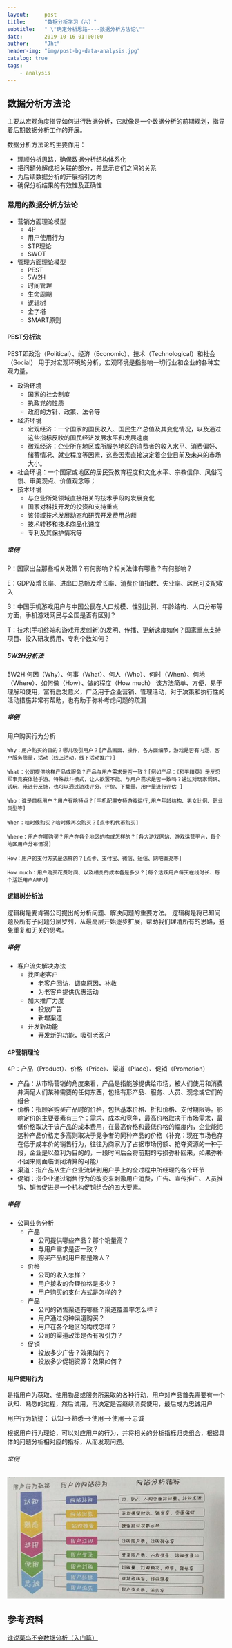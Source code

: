 ```yaml
---
layout:     post
title:      "数据分析学习（六）"
subtitle:   " \"确定分析思路----数据分析方法论\""
date:       2019-10-16 01:00:00
author:     "Jht"
header-img: "img/post-bg-data-analysis.jpg"
catalog: true
tags:
    - analysis
---
```


## 数据分析方法论

主要从宏观角度指导如何进行数据分析，它就像是一个数据分析的前期规划，指导着后期数据分析工作的开展。

数据分析方法论的主要作用：

- 理顺分析思路，确保数据分析结构体系化
- 把问题分解成相关联的部分，并显示它们之间的关系
- 为后续数据分析的开展指引方向
- 确保分析结果的有效性及正确性

### 常用的数据分析方法论

- 营销方面理论模型
  - 4P
  - 用户使用行为
  - STP理论
  - SWOT
- 管理方面理论模型
  - PEST
  - 5W2H
  - 时间管理
  - 生命周期
  - 逻辑树
  - 金字塔
  - SMART原则

#### PEST分析法

PEST即政治（Political）、经济（Economic）、技术（Technological）和社会（Social）
用于对宏观环境的分析，宏观环境是指影响一切行业和企业的各种宏观力量。

- 政治环境
  - 国家的社会制度
  - 执政党的性质
  - 政府的方针、政策、法令等
- 经济环境
  - 宏观经济：一个国家的国民收入、国民生产总值及其变化情况，以及通过这些指标反映的国民经济发展水平和发展速度
  - 微观经济：企业所在地区或所服务地区的消费者的收入水平、消费偏好、储蓄情况、就业程度等因素，这些因素直接决定着企业目前及未来的市场大小。
- 社会环境：一个国家或地区的居民受教育程度和文化水平、宗教信仰、风俗习惯、审美观点、价值观念等；
- 技术环境
  - 与企业所处领域直接相关的技术手段的发展变化
  - 国家对科技开发的投资和支持重点
  - 该领域技术发展动态和研究开发费用总额
  - 技术转移和技术商品化速度
  - 专利及其保护情况等

##### 举例

P：国家出台那些相关政策？有何影响？相关法律有哪些？有何影响？

E：GDP及增长率、进出口总额及增长率、消费价值指数、失业率、居民可支配收入

S：中国手机游戏用户与中国公民在人口规模、性别比例、年龄结构、人口分布等方面，手机游戏网民与全国是否有区别？

T：技术(手机终端和游戏开发创新)的发明、传播、更新速度如何？国家重点支持项目、投入研发费用、专利个数如何？

##### 5W2H分析法

5W2H:何因（Why）、何事（What）、何人（Who）、何时（When）、何地（Where）、如何做（How）、做的程度（How much）
该方法简单、方便，易于理解和使用，富有启发意义，广泛用于企业营销、管理活动，对于决策和执行性的活动措施非常有帮助，也有助于弥补考虑问题的疏漏

##### 举例

用户购买行为分析

    Why：用户购买的目的？哪儿吸引用户？[产品画面、操作，各方面细节，游戏是否有内涵，客户服务质量，活动（线上活动，线下活动推广）]

    What：公司提供啥样产品或服务？产品与用户需求是否一致？[例如产品：《和平精英》是反恐军事竞赛体验手游。特殊战斗模式，让人欲罢不能。与用户需求是否一致吗？通过对玩家调研、试玩，来进行反馈，也可以通过游戏评分、评价、下载量、用户量进行评估 ]

    Who：谁是目标用户？用户有啥特点？[手机配置支持游戏运行,用户年龄结构、男女比例、职业类型等]

    When：啥时候购买？啥时候再次购买？[点卡和代币购买]

    Where：用户在哪购买？用户在各个地区的构成怎样的？[各大游戏网站、游戏运营平台，每个地区用户分布情况]

    How：用户的支付方式是怎样的？[点卡、支付宝、微信、短信、网吧直充等]

    How much：用户购买花费时间、以及相关的成本各是多少？[每个活跃用户每天在线时长、每个活跃用户ARPU]

#### 逻辑树分析法

逻辑树是麦肯锡公司提出的分析问题、解决问题的重要方法。
逻辑树是将已知问题及所有子问题分层罗列，从最高层开始逐步扩展，帮助我们理清所有的思路，避免重复和无关的思考。

##### 举例

- 客户流失解决办法
  - 找回老客户
    - 老客户回访，调查原因，补救
    - 为老客户提供优惠活动
  - 加大推广力度
    - 投放广告
    - 新增渠道
  - 开发新功能
    - 开发新的功能，吸引老客户

#### 4P营销理论

4P：产品（Product）、价格（Price）、渠道（Place）、促销（Promotion）

- 产品：从市场营销的角度来看，产品是指能够提供给市场，被人们使用和消费并满足人们某种需要的任何东西，包括有形产品、服务、人员、观念或它们的组合
- 价格：指顾客购买产品时的价格，包括基本价格、折扣价格、支付期限等。影响定价的主要要素有三个：需求、成本和竞争，最高价格取决于市场需求，最低价格取决于该产品的成本费用，在最高价格和最低价格的幅度内，企业能把这种产品价格定多高则取决于竞争者的同种产品的价格（补充：现在市场也存在低于成本价的销售行为，往往为商家为了占据市场份额、抢夺资源的一种手段，企业是以盈利为目的的，一段时间后会将前期的亏损弥补回来，如果弥补不回来则面临倒闭清算的可能）
- 渠道：指产品从生产企业流转到用户手上的全过程中所经理的各个环节
- 促销：指企业通过销售行为的改变来刺激用户消费，广告、宣传推广、人员推销、销售促进是一个机构促销组合的四大要素。

##### 举例

- 公司业务分析
  - 产品
    - 公司提供哪些产品？那个销量高？
    - 与用户需求是否一致？
    - 购买产品的用户都是啥人？
  - 价格
    - 公司的收入怎样？
    - 用户接收的合理价格是多少？
    - 用户购买的支付方式是怎样的？
  - 产品
    - 公司的销售渠道有哪些？渠道覆盖率怎么样？
    - 用户通过何种渠道购买？
    - 用户在各个地区的构成怎样？
    - 公司的渠道政策是否有吸引力？
  - 促销
    - 投放多少广告？效果如何？
    - 投放多少促销资源？效果如何？

#### 用户使用行为

是指用户为获取、使用物品或服务所采取的各种行动，用户对产品首先需要有一个认知、熟悉的过程，然后试用，再决定是否继续消费使用，最后成为忠诚用户

用户行为轨迹：
认知-->熟悉-->使用-->使用-->忠诚

根据用户行为理论，可以对应用户的行为，并将相关的分析指标归类组合，根据具体的问题分析相对应的指标，从而发现问题。

###### 举例

![](/img/in-post/analysis/methodology1.jpg)

## 参考资料

[谁说菜鸟不会数据分析（入门篇）](https://baike.baidu.com/item/%E8%B0%81%E8%AF%B4%E8%8F%9C%E9%B8%9F%E4%B8%8D%E4%BC%9A%E6%95%B0%E6%8D%AE%E5%88%86%E6%9E%90%EF%BC%88%E5%85%A5%E9%97%A8%E7%AF%87%EF%BC%89/7220374?fr=aladdin)